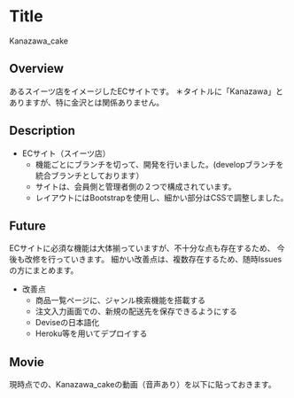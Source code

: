 
# Title
Kanazawa_cake

## Overview
あるスイーツ店をイメージしたECサイトです。
＊タイトルに「Kanazawa」とありますが、特に金沢とは関係ありません。

## Description
- ECサイト（スイーツ店）
  - 機能ごとにブランチを切って、開発を行いました。(developブランチを統合ブランチとしております）
  - サイトは、会員側と管理者側の２つで構成されています。
  - レイアウトにはBootstrapを使用し、細かい部分はCSSで調整しました。
  
## Future

ECサイトに必須な機能は大体揃っていますが、不十分な点も存在するため、
今後も改修を行っていきます。
細かい改善点は、複数存在するため、随時Issuesの方にまとめます。

- 改善点
  - 商品一覧ページに、ジャンル検索機能を搭載する
  - 注文入力画面での、新規の配送先を保存できるようにする
  - Deviseの日本語化
  - Heroku等を用いてデプロイする

## Movie

現時点での、Kanazawa_cakeの動画（音声あり）を以下に貼っておきます。

